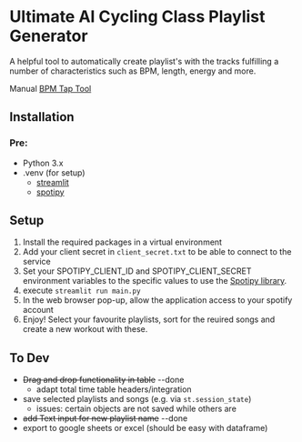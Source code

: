 # Ultimate AI Cycling Class Playlist Generator
A helpful tool to automatically create playlist's with the tracks fulfilling a number of characteristics such as BPM, length, energy and more.

Manual [BPM Tap Tool](https://www.all8.com/tools/bpm.htm)

## Installation
### Pre:
- Python 3.x
- .venv (for setup)
  - [streamlit](https://docs.streamlit.io/library/get-started/installation)
  - [spotipy](https://spotipy.readthedocs.io/en/2.22.1/)

## Setup

1. Install the required packages in a virtual environment
2. Add your client secret in `client_secret.txt` to be able to connect to the service
3. Set your SPOTIPY_CLIENT_ID and SPOTIPY_CLIENT_SECRET environment variables to the specific values to use the [Spotipy library](https://spotipy.readthedocs.io/en/2.22.1/).
4. execute `streamlit run main.py`
5. In the web browser pop-up, allow the application access to your spotify account
6. Enjoy! Select your favourite playlists, sort for the reuired songs and create a new workout with these.


## To Dev
- ~~Drag and drop functionality in table~~ --done
    - adapt total time table headers/integration
- save selected playlists and songs (e.g. via `st.session_state`)
    - issues: certain objects are not saved while others are
- ~~add Text input for new playlist name~~  --done
- export to google sheets or excel (should be easy with dataframe)

